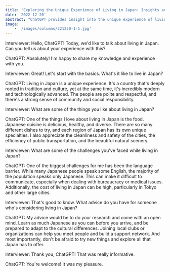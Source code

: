 ```yaml
---
title: 'Exploring the Unique Experience of Living in Japan: Insights and Challenges'
date: '2022-12-20'
abstract: "ChatGPT provides insight into the unique experience of living in Japan, highlighting the country's deep-rooted culture and tradition, technological advancements, and strong sense of community. ChatGPT also discusses some of the challenges of living in Japan, such as the language barrier and the high cost of living in large cities. The interview concludes with advice for anyone considering living in Japan, including learning Japanese, adapting to cultural differences, and exploring all that Japan has to offer."
image: 
    - '/images/columns/221220-1-1.jpg'
---
```


Interviewer: Hello, ChatGPT! Today, we'd like to talk about living in Japan. Can you tell us about your experience with this?

ChatGPT: Absolutely! I'm happy to share my knowledge and experience with you.

Interviewer: Great! Let's start with the basics. What's it like to live in Japan?

ChatGPT: Living in Japan is a unique experience. It's a country that's deeply rooted in tradition and culture, yet at the same time, it's incredibly modern and technologically advanced. The people are polite and respectful, and there's a strong sense of community and social responsibility.

Interviewer: What are some of the things you like about living in Japan?

ChatGPT: One of the things I love about living in Japan is the food. Japanese cuisine is delicious, healthy, and diverse. There are so many different dishes to try, and each region of Japan has its own unique specialties. I also appreciate the cleanliness and safety of the cities, the efficiency of public transportation, and the beautiful natural scenery.

Interviewer: What are some of the challenges you've faced while living in Japan?

ChatGPT: One of the biggest challenges for me has been the language barrier. While many Japanese people speak some English, the majority of the population speaks only Japanese. This can make it difficult to communicate, especially when dealing with bureaucracy or medical issues. Additionally, the cost of living in Japan can be high, particularly in Tokyo and other large cities.

Interviewer: That's good to know. What advice do you have for someone who's considering living in Japan?

ChatGPT: My advice would be to do your research and come with an open mind. Learn as much Japanese as you can before you arrive, and be prepared to adapt to the cultural differences. Joining local clubs or organizations can help you meet people and build a support network. And most importantly, don't be afraid to try new things and explore all that Japan has to offer.

Interviewer: Thank you, ChatGPT! That was really informative.

ChatGPT: You're welcome! It was my pleasure.